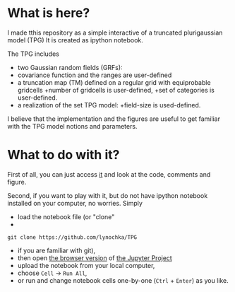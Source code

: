 # What is here?

I made tthis repository as a simple interactive of a truncated plurigaussian model (TPG)
It is created as ipython notebook.

The TPG includes 
* two Gaussian random fields (GRFs):
* covariance function and the ranges are user-defined
* a truncation map (TM) defined on a regular grid with equiprobable gridcells
  +number of gridcells is user-defined,
  +set of categories is user-defined.
* a realization of the set TPG model:
  +field-size is used-defined.

I believe that the implementation and the figures are useful to get familiar with the TPG model notions and parameters.

# What to do with it?

First of all, you can just access [it](https://github.com/lynochka/TPG/blob/master/simpleExampleTPG.ipynb) and look at the code, comments and figure.

Second, if you want to play with it, but do not have ipython notebook installed on your computer, no worries.
Simply
* load the notebook file (or "clone" 
*
```{r, engine='bash'}
git clone https://github.com/lynochka/TPG
```
* if you are familiar with git),
* then open [the browser version](https://try.jupyter.org/) of [the Jupyter Project ](https://jupyter.org/)
* upload the notebook from your local computer,
* choose `Cell` -> `Run All`,
* or run and change notebook cells one-by-one (`Ctrl` + `Enter`) as you like.



  
